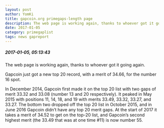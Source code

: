 ```yaml
---
layout: post
author: YomKi
title: gapcoin.org primegaps-length page
description: The web page is working again, thanks to whoever got it going again
date: 2017-01-05
category: primegaplist
tags: news gapreport
---
```


##### 2017-01-05, 05:13:43 


The web page is working again, thanks to whoever got it going again.

Gapcoin just got a new top 20 record, with a merit of 34.66, for the number 16 spot.

In December 2014, Gapcoin first made it on the top 20 list with two gaps of merit 33.32 and 33.08 (number 13 and 20 respectively). It peaked in May 2015 with positions 11, 14, 18, and 19 with merits 33.49, 33.32, 33.27, and 33.27. The bottom two dropped off the top 20 list in October 2015, and in June 2016 Gapcoin didn’t have any top 20 merit gaps. At the start of 2017 it takes a merit of 34.52 to get on the top-20 list, and Gapcoin’s second highest merit (the 33.49 that was at one time #11) is now number 55.



